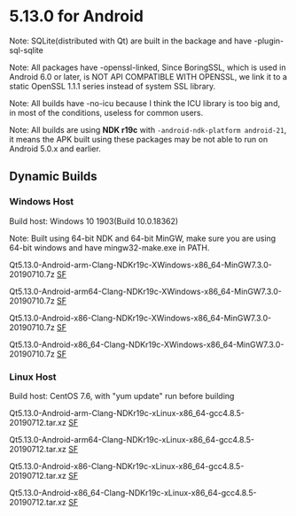 # 5.13.0 for Android

Note: SQLite(distributed with Qt) are built in the backage and have -plugin-sql-sqlite

Note: All packages have -openssl-linked, Since BoringSSL, which is used in Android 6.0 or later, is NOT API COMPATIBLE WITH OPENSSL, we link it to a static OpenSSL 1.1.1 series instead of system SSL library.

Note: All builds have -no-icu because I think the ICU library is too big and, in most of the conditions, useless for common users.

Note: All builds are using __NDK r19c__ with `-android-ndk-platform android-21`, it means the APK built using these packages may be not able to run on Android 5.0.x and earlier.

## Dynamic Builds

### Windows Host

Build host: Windows 10 1903(Build 10.0.18362)

Note: Built using 64-bit NDK and 64-bit MinGW, make sure you are using 64-bit windows and have mingw32-make.exe in PATH.

Qt5.13.0-Android-arm-Clang-NDKr19c-XWindows-x86_64-MinGW7.3.0-20190710.7z [SF](https://sourceforge.net/projects/fsu0413-qtbuilds/files/Qt5.13/Android/Windows-x86_64-hosted/Qt5.13.0-Android-arm-Clang-NDKr19c-XWindows-x86_64-MinGW7.3.0-20190710.7z)

Qt5.13.0-Android-arm64-Clang-NDKr19c-XWindows-x86_64-MinGW7.3.0-20190710.7z [SF](https://sourceforge.net/projects/fsu0413-qtbuilds/files/Qt5.13/Android/Windows-x86_64-hosted/Qt5.13.0-Android-arm64-Clang-NDKr19c-XWindows-x86_64-MinGW7.3.0-20190710.7z)

Qt5.13.0-Android-x86-Clang-NDKr19c-XWindows-x86_64-MinGW7.3.0-20190710.7z [SF](https://sourceforge.net/projects/fsu0413-qtbuilds/files/Qt5.13/Android/Windows-x86_64-hosted/Qt5.13.0-Android-x86-Clang-NDKr19c-XWindows-x86_64-MinGW7.3.0-20190710.7z)

Qt5.13.0-Android-x86_64-Clang-NDKr19c-XWindows-x86_64-MinGW7.3.0-20190710.7z [SF](https://sourceforge.net/projects/fsu0413-qtbuilds/files/Qt5.13/Android/Windows-x86_64-hosted/Qt5.13.0-Android-x86_64-Clang-NDKr19c-XWindows-x86_64-MinGW7.3.0-20190710.7z)

### Linux Host

Build host: CentOS 7.6, with "yum update" run before building

Qt5.13.0-Android-arm-Clang-NDKr19c-xLinux-x86_64-gcc4.8.5-20190712.tar.xz [SF](https://sourceforge.net/projects/fsu0413-qtbuilds/files/Qt5.13/Android/Linux-x86_64-hosted/Qt5.13.0-Android-arm-Clang-NDKr19c-xLinux-x86_64-gcc4.8.5-20190712.tar.xz)

Qt5.13.0-Android-arm64-Clang-NDKr19c-xLinux-x86_64-gcc4.8.5-20190712.tar.xz [SF](https://sourceforge.net/projects/fsu0413-qtbuilds/files/Qt5.13/Android/Linux-x86_64-hosted/Qt5.13.0-Android-arm64-Clang-NDKr19c-xLinux-x86_64-gcc4.8.5-20190712.tar.xz)

Qt5.13.0-Android-x86-Clang-NDKr19c-xLinux-x86_64-gcc4.8.5-20190712.tar.xz [SF](https://sourceforge.net/projects/fsu0413-qtbuilds/files/Qt5.13/Android/Linux-x86_64-hosted/Qt5.13.0-Android-x86-Clang-NDKr19c-xLinux-x86_64-gcc4.8.5-20190712.tar.xz)

Qt5.13.0-Android-x86_64-Clang-NDKr19c-xLinux-x86_64-gcc4.8.5-20190712.tar.xz [SF](https://sourceforge.net/projects/fsu0413-qtbuilds/files/Qt5.13/Android/Linux-x86_64-hosted/Qt5.13.0-Android-x86_64-Clang-NDKr19c-xLinux-x86_64-gcc4.8.5-20190712.tar.xz)
